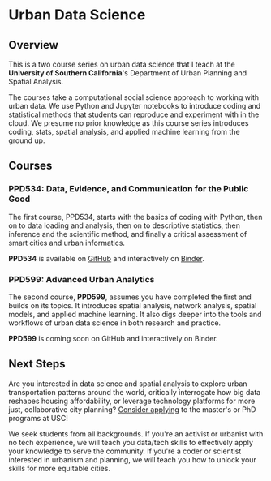 # Urban Data Science

## Overview

This is a two course series on urban data science that I teach at the **University of Southern California**'s Department of Urban Planning and Spatial Analysis.

The courses take a computational social science approach to working with urban data. We use Python and Jupyter notebooks to introduce coding and statistical methods that students can reproduce and experiment with in the cloud. We presume no prior knowledge as this course series introduces coding, stats, spatial analysis, and applied machine learning from the ground up.

## Courses

### PPD534: Data, Evidence, and Communication for the Public Good

The first course, PPD534, starts with the basics of coding with Python, then on to data loading and analysis, then on to descriptive statistics, then inference and the scientific method, and finally a critical assessment of smart cities and urban informatics.

**PPD534** is available on [GitHub](https://github.com/gboeing/ppd534) and interactively on [Binder](https://mybinder.org/v2/gh/gboeing/ppd534/HEAD).

### PPD599: Advanced Urban Analytics

The second course, **PPD599**, assumes you have completed the first and builds on its topics. It introduces spatial analysis, network analysis, spatial models, and applied machine learning. It also digs deeper into the tools and workflows of urban data science in both research and practice.

**PPD599** is coming soon on GitHub and interactively on Binder.

## Next Steps

Are you interested in data science and spatial analysis to explore urban transportation patterns around the world, critically interrogate how big data reshapes housing affordability, or leverage technology platforms for more just, collaborative city planning? [Consider applying](https://geoffboeing.com/lab/) to the master's or PhD programs at USC!

We seek students from all backgrounds. If you're an activist or urbanist with no tech experience, we will teach you data/tech skills to effectively apply your knowledge to serve the community. If you're a coder or scientist interested in urbanism and planning, we will teach you how to unlock your skills for more equitable cities.
